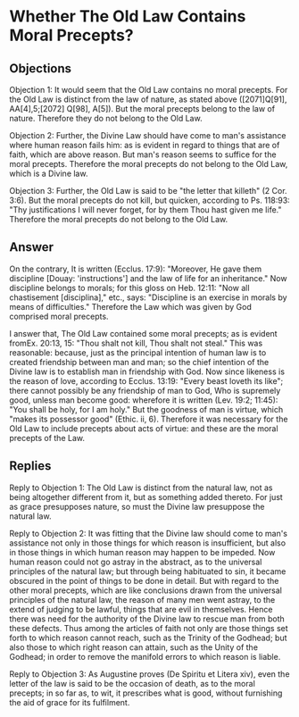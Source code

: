 # Whether The Old Law Contains Moral Precepts?

## Objections

Objection 1: It would seem that the Old Law contains no moral precepts. For the Old Law is distinct from the law of nature, as stated above ([2071]Q[91], AA[4],5;[2072] Q[98], A[5]). But the moral precepts belong to the law of nature. Therefore they do not belong to the Old Law.

Objection 2: Further, the Divine Law should have come to man's assistance where human reason fails him: as is evident in regard to things that are of faith, which are above reason. But man's reason seems to suffice for the moral precepts. Therefore the moral precepts do not belong to the Old Law, which is a Divine law.

Objection 3: Further, the Old Law is said to be "the letter that killeth" (2 Cor. 3:6). But the moral precepts do not kill, but quicken, according to Ps. 118:93: "Thy justifications I will never forget, for by them Thou hast given me life." Therefore the moral precepts do not belong to the Old Law.

## Answer

On the contrary, It is written (Ecclus. 17:9): "Moreover, He gave them discipline [Douay: 'instructions'] and the law of life for an inheritance." Now discipline belongs to morals; for this gloss on Heb. 12:11: "Now all chastisement [disciplina]," etc., says: "Discipline is an exercise in morals by means of difficulties." Therefore the Law which was given by God comprised moral precepts.

I answer that, The Old Law contained some moral precepts; as is evident fromEx. 20:13, 15: "Thou shalt not kill, Thou shalt not steal." This was reasonable: because, just as the principal intention of human law is to created friendship between man and man; so the chief intention of the Divine law is to establish man in friendship with God. Now since likeness is the reason of love, according to Ecclus. 13:19: "Every beast loveth its like"; there cannot possibly be any friendship of man to God, Who is supremely good, unless man become good: wherefore it is written (Lev. 19:2; 11:45): "You shall be holy, for I am holy." But the goodness of man is virtue, which "makes its possessor good" (Ethic. ii, 6). Therefore it was necessary for the Old Law to include precepts about acts of virtue: and these are the moral precepts of the Law.

## Replies

Reply to Objection 1: The Old Law is distinct from the natural law, not as being altogether different from it, but as something added thereto. For just as grace presupposes nature, so must the Divine law presuppose the natural law.

Reply to Objection 2: It was fitting that the Divine law should come to man's assistance not only in those things for which reason is insufficient, but also in those things in which human reason may happen to be impeded. Now human reason could not go astray in the abstract, as to the universal principles of the natural law; but through being habituated to sin, it became obscured in the point of things to be done in detail. But with regard to the other moral precepts, which are like conclusions drawn from the universal principles of the natural law, the reason of many men went astray, to the extend of judging to be lawful, things that are evil in themselves. Hence there was need for the authority of the Divine law to rescue man from both these defects. Thus among the articles of faith not only are those things set forth to which reason cannot reach, such as the Trinity of the Godhead; but also those to which right reason can attain, such as the Unity of the Godhead; in order to remove the manifold errors to which reason is liable.

Reply to Objection 3: As Augustine proves (De Spiritu et Litera xiv), even the letter of the law is said to be the occasion of death, as to the moral precepts; in so far as, to wit, it prescribes what is good, without furnishing the aid of grace for its fulfilment.